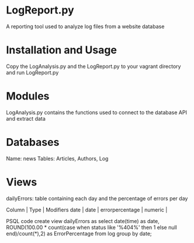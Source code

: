 LogReport.py
==
A reporting tool used to analyze log files from a website database

Installation and Usage
====
Copy the LogAnalysis.py and the LogReport.py to your vagrant directory
and run LogReport.py

Modules
==
LogAnalysis.py contains the functions used to connect to the database API and
extract data

Databases
==
Name: news
Tables: Articles, Authors, Log

Views
==
dailyErrors: table containing each day and the percentage of errors per day

Column      |  Type   | Modifiers
 date            | date    |
 errorpercentage | numeric |

PSQL code
create view dailyErrors as select date(time) as date,
ROUND(100.00 * count(case when status like '%404%' then 1 else null end)/count(*),2) as ErrorPercentage
from log group by date;
